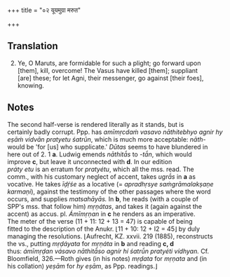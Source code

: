 +++
title = "०२ यूयमुग्रा मरुत"

+++
## Translation
2. Ye, O Maruts, are formidable for such a plight; go forward upon  
\[them\], kill, overcome! The Vasus have killed \[them\]; suppliant  
\[are\] these; for let Agni, their messenger, go against \[their foes\],  
knowing.

## Notes
The second half-verse is rendered literally as it stands, but is  
certainly badly corrupt. Ppp. has *amīmṛcdaṁ vasavo nāthitebhyo agnir hy  
eṣāṁ vidvān pratyetu śatrūn*, which is much more acceptable: *nāth-*  
would be 'for \[us\] who supplicate.' *Dūtas* seems to have blundered in  
here out of 2. 1 **a**. Ludwig emends *nāthitā́s* to *-tā́n*, which would  
improve **c**, but leave it unconnected with **d**. In our edition  
*práty etu* is an erratum for *pratyétu*, which all the mss. read. The  
comm., with his customary neglect of accent, takes *ugrā́s* in **a** as  
vocative. He takes *īḍṛ́śe* as a locative (= *apradhṛsye saṁgrāmalakṣaṇe  
karmaṇi*), against the testimony of the other passages where the word  
occurs, and supplies *matsahāyās.* In **b**, he reads (with a couple of  
SPP's mss. that follow him) *mṛṇátas*, and takes it (again against the  
accent) as accus. pl. *Ámīmṛṇan* in **c** he renders as an imperative.  
The meter of the verse (11 + 11: 12 + 13 = 47) is capable of being  
fitted to the description of the Anukr. ⌊11 + 10: 12 + I2 = 45⌋ by duly  
managing the resolutions. ⌊Aufrecht, KZ. xxvii. 219 (1885), reconstructs  
the vs., putting *mṛḍáyata* for *mṛṇáta* in **b** and reading **c, d**  
thus: *ámīmṛḍan vásavo nāthitā́so agnír hí śatrū́n pratyéti vídhyan.* Cf.  
Bloomfield, 326.—Roth gives (in his notes) *mṛḍata* for *mṛṇata* and (in  
his collation) *yeṣām* for *hy eṣām*, as Ppp. readings.⌋
